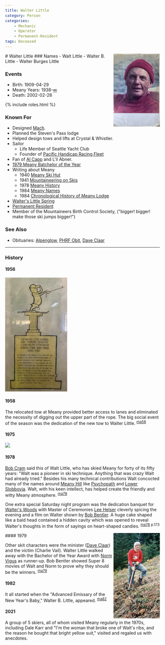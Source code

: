 ```yaml
---
title: Walter Little
category: Person
categories:
    - Mechanic
    - Operator
    - Permanent-Resident
tags: Deceased
---
```

<img src="Walter-Little.jpg" style="width: 30%;" align="right">
# Walter Little
### Names
- Walt Little
- Walter B. Little
- Walter Burges Little

### Events
- Birth: 1909-04-29
- Meany Years: 1938-[∞](/Person//Permanent-Resident)
- Death: 2002-02-28

{% include roles.html %}

### Known For
- Designed [Mach](/Mach).
- Planned the Steven's Pass lodge
- Helped design tows and lifts at Crystal & Whistler.
- Sailor
    - Life Member of Seattle Yacht Club
    - Founder of [Pacific Handicap Racing Fleet](http://phrf-nw.org/founders/)
- Fan of [Al Capp](https://en.wikipedia.org/wiki/Al_Capp) and L'il Abner.
- [1979 Meany Batchelor of the Year][ma79]
- Writing about Meany
    - 1940 [Meany Ski Hut][ma40]
    - 1941 [Mountaineering on Skis][ma41]
    - 1978 [Meany History][ma78]
    - 1984 [Meany Names](/Names-Walt)
    - 1984 [Chronological History of Meany Lodge][hw]
- [Walter's Little Spring](/Building/Propane-Hut)
- [Permanent Resident](/Person/Permanent-Resident)
- Member of the Mountaineers Birth Control Society, ("bigger! bigger! make those ski jumps bigger!")

### See Also
- Obituaries: [Alpenglow](http://www.alpenglow.org/ski-history/notes/orig/little-walt-obit.txt), [PHRF Obit](https://phrf-nw.org/founders/), [Dave Claar](Obit-Claar)

---
### History
#### 1956

<img src="1956-Walter-Little.jpeg" alt="Walter Little Memorial Tow" style="width: 40%;">

#### 1958

The relocated tow at Meany provided better access to lanes and eliminated the necessity of digging out the upper part of the rope. The big social event of the season was the dedication of the new tow to Walter Little. <sup>[ma58][]</sup>

#### 1975

<img src="1975-Walt-Little.jpg" style="width: 50%;">

#### 1978

[Bob Cram](/Person/Bob-Cram) said this of Walt Little, who has skied Meany for forty of its fifty years: "Walt was a pioneer in ski technique. Anything that was crazy Walt had already tried." Besides his many technical contributions Walt concocted many of the names around [Meany Hill](/Meany-Hill) like [Psychopath](/Run/Psychopath) and [Lower Slobbovia](/Run/Lower-Slobbovia). Walt, with his keen intellect, has helped create the friendly and witty Meany atmosphere. <sup>[ma78][]</sup>

One extra special Saturday night program was the dedication banquet for [Walter's Woods](/Run/Walter's-Woods) with Master of Ceremonies [Lee Helser](/Person/Lee-Helser) cleverly spicing the evening and a film on Walter shown by [Bob Bentler](/Person/Bob-Bentler). A huge cake shaped like a bald head contained a hidden cavity which was opened to reveal Walter's thoughts in the form of sayings on heart-shaped candies. <sup>[ma78][] p.173</sup>

<img src="walt-brushing.jpeg" style="width: 30%;" align="right">
#### 1979

Other skit characters were the minister ([Dave Claar](/Person/Dave-Claar)) and the victim (Charlie Vail). Walter Little walked away with the Bachelor of the Year Award with [Norm Vigus](/Person/Norm-Vigus) as runner-up. Bob Bentler showed Super 8 movies of Walt and Norm to prove why they should be the winners. <sup>[ma79][]</sup>

#### 1982

It all started when the "Advanced Emissary of the New Year's Baby," Walter B. Little, appeared. <sup>[ma82][]</sup>

#### 2021

A group of 5 skiers, all of whom visited Meany regularly in the 1970s, including Dale Karr and "I'm the woman that broke one of Walt's ribs, and the reason he bought that bright yellow suit," visited and regaled us with anecdotes.


[hw]: /History/Walt "Meany History, by Walt Little"
[ma40]: /Mountaineer-Annual#1940
[ma41]: /Mountaineer-Annual#1941
[ma58]: /Mountaineer-Annual#1958
[ma78]: /Mountaineer-Annual#1978
[ma79]: /Mountaineer-Annual#1979
[ma82]: /Mountaineer-Annual#1982
